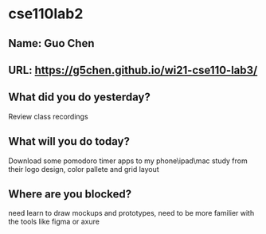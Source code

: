 # cse110lab2

## Name: Guo Chen 

## URL: https://g5chen.github.io/wi21-cse110-lab3/

## What did you do yesterday?
Review class recordings

## What will you do today?
Download some pomodoro timer apps to my phone\ipad\mac
study from their logo design, color pallete and grid layout

## Where are you blocked?
need learn to draw mockups and prototypes, need to be more familier with the tools like figma or axure
